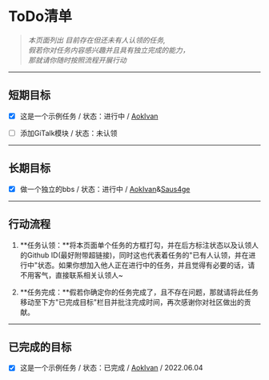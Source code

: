 # ToDo清单

> *本页面列出 目前存在但还未有人认领的任务,  
> 假若你对任务内容感兴趣并且具有独立完成的能力，  
> 那就请你随时按照流程开展行动*

---

## 短期目标

- [x] 这是一个示例任务 / 状态：进行中 / [AokIvan](https://github.com/AokIvan)

- [ ] 添加GiTalk模块 / 状态：未认领

---

## 长期目标

- [x] 做一个独立的bbs / 状态：进行中 / [AokIvan](https://github.com/AokIvan)&[Saus4ge](https://github.com/Saus4ge)

---

## 行动流程

1. **任务认领：**将本页面单个任务的方框打勾，并在后方标注状态以及认领人的Github ID(最好附带超链接)，同时这也代表着任务的"已有人认领，并在进行中"状态。如果你想加入他人正在进行中的任务，并且觉得有必要的话，请不用客气，直接联系相关认领人~

2. **任务完成：**假若你确定你的任务完成了，且不存在问题，那就请将此任务移动至下方"已完成目标"栏目并批注完成时间，再次感谢你对社区做出的贡献。

---

## 已完成的目标

- [x] 这是一个示例任务 / 状态：已完成 / [AokIvan](https://github.com/AokIvan) / 2022.06.04
